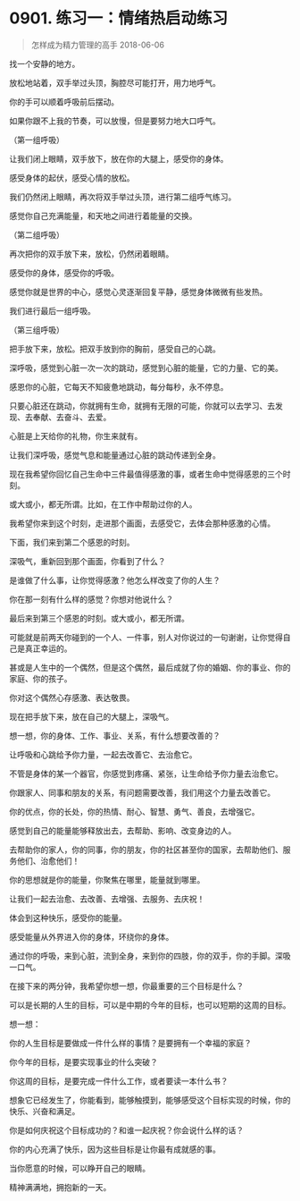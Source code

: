 # 0901. 练习一：情绪热启动练习
> 怎样成为精力管理的高手
2018-06-06

找一个安静的地方。

放松地站着，双手举过头顶，胸腔尽可能打开，用力地呼气。

你的手可以顺着呼吸前后摆动。

如果你跟不上我的节奏，可以放慢，但是要努力地大口呼气。

（第一组呼吸）

让我们闭上眼睛，双手放下，放在你的大腿上，感受你的身体。

感受身体的起伏，感受心情的放松。

我们仍然闭上眼睛，再次将双手举过头顶，进行第二组呼气练习。

感觉你自己充满能量，和天地之间进行着能量的交换。

（第二组呼吸）

再次把你的双手放下来，放松，仍然闭着眼睛。

感受你的身体，感受你的呼吸。

感觉你就是世界的中心，感觉心灵逐渐回复平静，感觉身体微微有些发热。

我们进行最后一组呼吸。

（第三组呼吸）

把手放下来，放松。把双手放到你的胸前，感受自己的心跳。

深呼吸，感觉到心脏一次一次的跳动，感觉到心脏的能量，它的力量、它的美。

感恩你的心脏，它每天不知疲惫地跳动，每分每秒，永不停息。

只要心脏还在跳动，你就拥有生命，就拥有无限的可能，你就可以去学习、去发现、去奉献、去奋斗、去爱。

心脏是上天给你的礼物，你生来就有。

让我们深呼吸，感觉气息和能量通过心脏的跳动传递到全身。

现在我希望你回忆自己生命中三件最值得感激的事，或者生命中觉得感恩的三个时刻。

或大或小，都无所谓。比如，在工作中帮助过你的人。

我希望你来到这个时刻，走进那个画面，去感受它，去体会那种感激的心情。

下面，我们来到第二个感恩的时刻。

深吸气，重新回到那个画面，你看到了什么？

是谁做了什么事，让你觉得感激？他怎么样改变了你的人生？

你在那一刻有什么样的感觉？你想对他说什么？

最后来到第三个感恩的时刻。或大或小，都无所谓。

可能就是前两天你碰到的一个人、一件事，别人对你说过的一句谢谢，让你觉得自己是真正幸运的。

甚或是人生中的一个偶然，但是这个偶然，最后成就了你的婚姻、你的事业、你的家庭、你的孩子。

你对这个偶然心存感激、表达敬畏。

现在把手放下来，放在自己的大腿上，深吸气。

想一想，你的身体、工作、事业、关系，有什么想要改善的？

让呼吸和心跳给予你力量，一起去改善它、去治愈它。

不管是身体的某一个器官，你感觉到疼痛、紧张，让生命给予你力量去治愈它。

你跟家人、同事和朋友的关系，有问题需要改善，我们用这个力量去改善它。

你的优点，你的长处，你的热情、耐心、智慧、勇气、善良，去增强它。

感觉到自己的能量能够释放出去，去帮助、影响、改变身边的人。

去帮助你的家人，你的同事，你的朋友，你的社区甚至你的国家，去帮助他们、服务他们、治愈他们！

你的思想就是你的能量，你聚焦在哪里，能量就到哪里。

让我们一起去治愈、去改善、去增强、去服务、去庆祝！

体会到这种快乐，感受你的能量。

感受能量从外界进入你的身体，环绕你的身体。

通过你的呼吸，来到心脏，流到全身，来到你的四肢，你的双手，你的手脚。深吸一口气。

在接下来的两分钟，我希望你想一想，你最重要的三个目标是什么？

可以是长期的人生的目标，可以是中期的今年的目标，也可以短期的这周的目标。

想一想：

你的人生目标是要做成一件什么样的事情？是要拥有一个幸福的家庭？

你今年的目标，是要实现事业的什么突破？

你这周的目标，是要完成一件什么工作，或者要读一本什么书？

想象它已经发生了，你能看到，能够触摸到，能够感受这个目标实现的时候，你的快乐、兴奋和满足。

你是如何庆祝这个目标成功的？和谁一起庆祝？你会说什么样的话？

你的内心充满了快乐，因为这些目标是让你最有成就感的事。

当你愿意的时候，可以睁开自己的眼睛。

精神满满地，拥抱新的一天。
